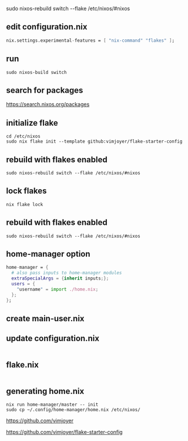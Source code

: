 sudo nixos-rebuild switch --flake /etc/nixos/#nixos




## edit configuration.nix

```nix
nix.settings.experimental-features = [ "nix-command" "flakes" ];
```

## run
```
sudo nixos-build switch
```

## search for packages

https://search.nixos.org/packages

## initialize flake
```
cd /etc/nixos
sudo nix flake init --template github:vimjoyer/flake-starter-config
```

## rebuild with flakes enabled

```
sudo nixos-rebuild switch --flake /etc/nixos/#nixos
```

## lock flakes

```
nix flake lock
```

## rebuild with flakes enabled

```
sudo nixos-rebuild switch --flake /etc/nixos/#nixos
```


## home-manager option
```nix
home-manager = {
  # also pass inputs to home-manager modules
  extraSpecialArgs = {inherit inputs;};
  users = {
    "username" = import ./home.nix;
  };
};
```

## create main-user.nix


## update configuration.nix 
```nix

```

## flake.nix
```nix

```


## generating home.nix
```
nix run home-manager/master -- init
sudo cp ~/.config/home-manager/home.nix /etc/nixos/
```

https://github.com/vimjoyer

https://github.com/vimjoyer/flake-starter-config